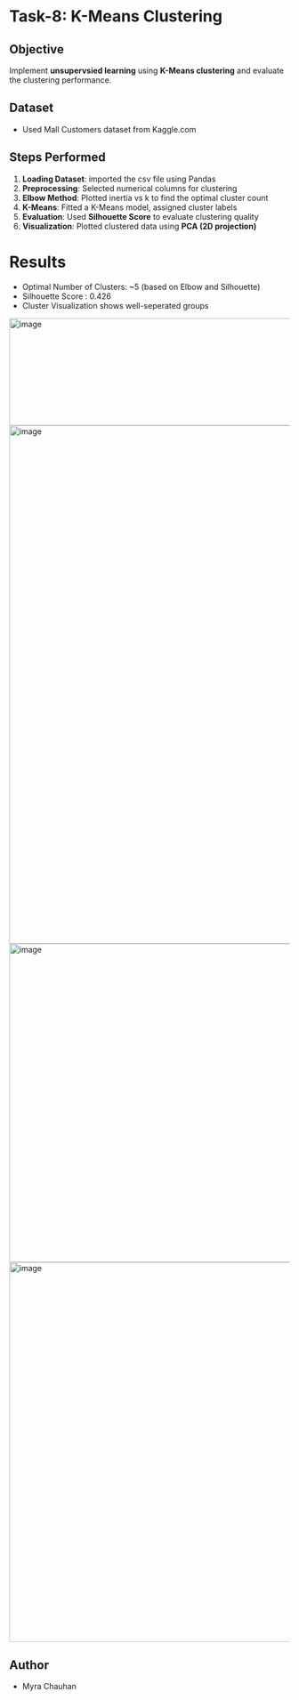 # Task-8: K-Means Clustering

## Objective
Implement **unsupervsied learning** using **K-Means clustering** and evaluate the clustering performance.

## Dataset
- Used Mall Customers dataset from Kaggle.com

## Steps Performed
1. **Loading Dataset**: imported the csv file using Pandas
2. **Preprocessing**: Selected numerical columns for clustering
3. **Elbow Method**: Plotted inertia vs k to find the optimal cluster count
4. **K-Means**: Fitted a K-Means model, assigned cluster labels
5. **Evaluation**: Used **Silhouette Score** to evaluate clustering quality
6. **Visualization**: Plotted clustered data using **PCA (2D projection)**

# Results
- Optimal Number of Clusters: ~5 (based on Elbow and Silhouette)
- Silhouette Score : 0.426
- Cluster Visualization shows well-seperated groups
<img width="878" height="193" alt="image" src="https://github.com/user-attachments/assets/c2b8c423-fa78-4433-b988-6e54a96bdd9e" />
<img width="1852" height="932" alt="image" src="https://github.com/user-attachments/assets/597d2622-bc2d-4767-a78a-427bbf5063de" />
<img width="1063" height="573" alt="image" src="https://github.com/user-attachments/assets/a69de336-04af-428e-9312-d2f8a1ef6b2a" />
<img width="887" height="683" alt="image" src="https://github.com/user-attachments/assets/f13926a9-82ce-4524-94f8-ba2d1989aee3" />

## Author
- Myra Chauhan
